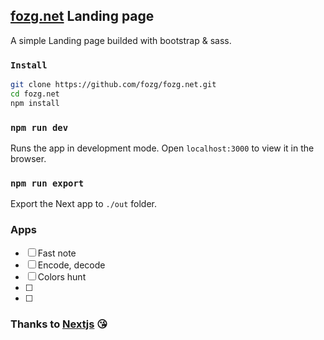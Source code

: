 ## [fozg.net](http://fozg.net) Landing page 

A simple Landing page builded with bootstrap & sass.

### `Install`
```bash
git clone https://github.com/fozg/fozg.net.git  
cd fozg.net
npm install
```
### `npm run dev`
Runs the app in development mode.
Open `localhost:3000` to view it in the browser.

### `npm run export`
Export the Next app to `./out` folder.

### Apps
- [ ] Fast note 
- [ ] Encode, decode
- [ ] Colors hunt
- [ ] 
- [ ] 

### Thanks to [Nextjs](https://github.com/zeit/next.js) 😘